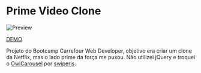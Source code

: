 # Prime Video Clone

![Preview](https://i.giphy.com/media/W8E9yO2Xcm6GgsLUHs/giphy.webp)

[DEMO](https://wesleiramos.github.io/prime-video-clone)

Projeto do Bootcamp Carrefour Web Developer, objetivo era criar um clone da Netflix, mas o lado prime da força me puxou. Não utilizei jQuery e troquei o [OwlCarousel](https://owlcarousel2.github.io/OwlCarousel2/) por [swiperjs](https://swiperjs.com/). 
